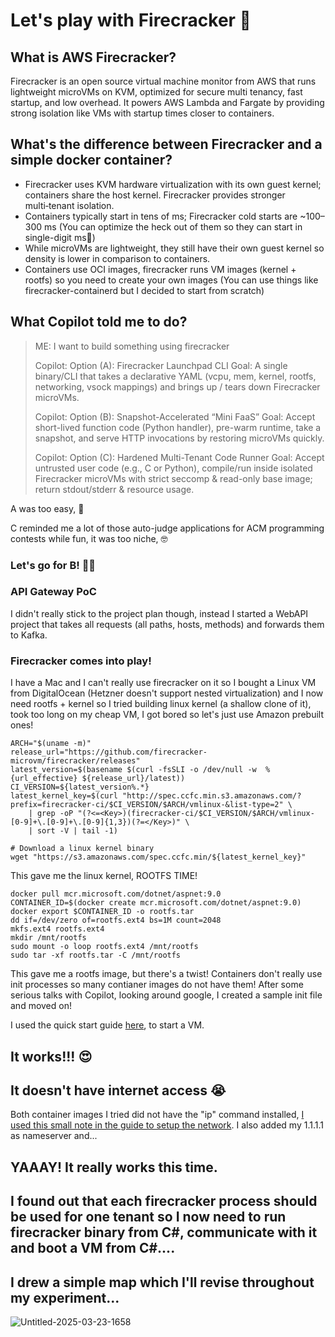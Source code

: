 # Let's play with Firecracker 🧨

## What is AWS Firecracker?
Firecracker is an open source virtual machine monitor from AWS that runs lightweight microVMs on KVM, optimized for secure multi tenancy, fast startup, and low overhead. It powers AWS Lambda and Fargate by providing strong isolation like VMs with startup times closer to containers.

## What's the difference between Firecracker and a simple docker container?

- Firecracker uses KVM hardware virtualization with its own guest kernel; containers share the host kernel. Firecracker provides stronger multi‑tenant isolation.
- Containers typically start in tens of ms; Firecracker cold starts are ~100–300 ms (You can optimize the heck out of them so they can start in single-digit ms🤯)
- While microVMs are lightweight, they still have their own guest kernel so density is lower in comparison to containers.
- Containers use OCI images, firecracker runs VM images (kernel + rootfs) so you need to create your own images (You can use things like firecracker-containerd but I decided to start from scratch)

## What Copilot told me to do?

> ME: I want to build something using firecracker
>
> Copilot: Option (A): Firecracker Launchpad CLI Goal: A single binary/CLI that takes a declarative YAML (vcpu, mem, kernel, rootfs, networking, vsock mappings) and brings up / tears down Firecracker microVMs.
> 
> Copilot: Option (B): Snapshot-Accelerated “Mini FaaS” Goal: Accept short-lived function code (Python handler), pre-warm runtime, take a snapshot, and serve HTTP invocations by restoring microVMs quickly.
> 
> Copilot: Option (C): Hardened Multi-Tenant Code Runner Goal: Accept untrusted user code (e.g., C or Python), compile/run inside isolated Firecracker microVMs with strict seccomp & read-only base image; return stdout/stderr & resource usage.

A was too easy, 🥱

C reminded me a lot of those auto-judge applications for ACM programming contests while fun, it was too niche, 🤓

### Let's go for B! 🧨🕺

### API Gateway PoC
I didn't really stick to the project plan though, instead I started a WebAPI project that takes all requests (all paths, hosts, methods) and forwards them to Kafka.

### Firecracker comes into play!
I have a Mac and I can't really use firecracker on it so I bought a Linux VM from DigitalOcean (Hetzner doesn't support nested virtualization) and I now need rootfs + kernel so I tried building linux kernel (a shallow clone of it),
took too long on my cheap VM, I got bored so let's just use Amazon prebuilt ones!

```
ARCH="$(uname -m)"
release_url="https://github.com/firecracker-microvm/firecracker/releases"
latest_version=$(basename $(curl -fsSLI -o /dev/null -w  %{url_effective} ${release_url}/latest))
CI_VERSION=${latest_version%.*}
latest_kernel_key=$(curl "http://spec.ccfc.min.s3.amazonaws.com/?prefix=firecracker-ci/$CI_VERSION/$ARCH/vmlinux-&list-type=2" \
    | grep -oP "(?<=<Key>)(firecracker-ci/$CI_VERSION/$ARCH/vmlinux-[0-9]+\.[0-9]+\.[0-9]{1,3})(?=</Key>)" \
    | sort -V | tail -1)

# Download a linux kernel binary
wget "https://s3.amazonaws.com/spec.ccfc.min/${latest_kernel_key}"

```

This gave me the linux kernel, ROOTFS TIME!

```
docker pull mcr.microsoft.com/dotnet/aspnet:9.0
CONTAINER_ID=$(docker create mcr.microsoft.com/dotnet/aspnet:9.0)
docker export $CONTAINER_ID -o rootfs.tar
dd if=/dev/zero of=rootfs.ext4 bs=1M count=2048
mkfs.ext4 rootfs.ext4
mkdir /mnt/rootfs
sudo mount -o loop rootfs.ext4 /mnt/rootfs
sudo tar -xf rootfs.tar -C /mnt/rootfs
```

This gave me a rootfs image, but there's a twist! 
Containers don't really use init processes so many contianer images do not have them! After some serious talks with Copilot, looking around google, I created a sample init file and moved on!

I used the quick start guide [here](https://github.com/firecracker-microvm/firecracker/blob/main/docs/getting-started.md#getting-a-firecracker-binary), to start a VM. 

## It works!!! 😍
## It doesn't have internet access 😭

Both container images I tried did not have the "ip" command installed, [I used this small note in the guide to setup the network](https://github.com/firecracker-microvm/firecracker/blob/main/docs/network-setup.md#advanced-guest-network-configuration-using-kernel-command-line).
I also added my 1.1.1.1 as nameserver and... 
## YAAAY! It really works this time.

## I found out that each firecracker process should be used for one tenant so I now need to run firecracker binary from C#, communicate with it and boot a VM from C#....

## I drew a simple map which I'll revise throughout my experiment...

![Untitled-2025-03-23-1658](https://github.com/user-attachments/assets/2d93bbd9-6599-46e2-8f87-da2aeda2eaa1)
